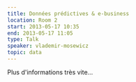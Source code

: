 ```yaml
---
title: Données prédictives & e-business
location: Room 2
start: 2013-05-17 10:35
end: 2013-05-17 11:05
type: Talk
speaker: vlademir-mosewicz
topic: data
---
```


Plus d'informations très vite...